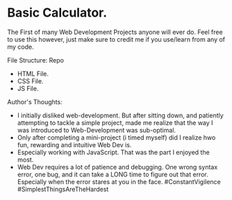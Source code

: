 # Basic Calculator.

The First of many Web Development Projects anyone will ever do. 
Feel free to use this however, just make sure to credit me if you use/learn from any of my code. 


File Structure:
Repo
 - HTML File.
 - CSS File.
 - JS File.


Author's Thoughts:
- I initially disliked web-development. But after sitting down, and patiently attempting to tackle a simple project, made me realize that the way I was introduced to Web-Development was sub-optimal. 
- Only after completing a mini-project (i timed myself) did I realize hwo fun, rewarding and intuitive Web Dev is. 
- Especially working with JavaScript. That was the part I enjoyed the most. 
- Web Dev requires a lot of patience and debugging. One wrong syntax error, one bug, and it can take a LONG time to figure out that error. Especially when the error stares at you in the face. #ConstantVigilence #SimplestThingsAreTheHardest

